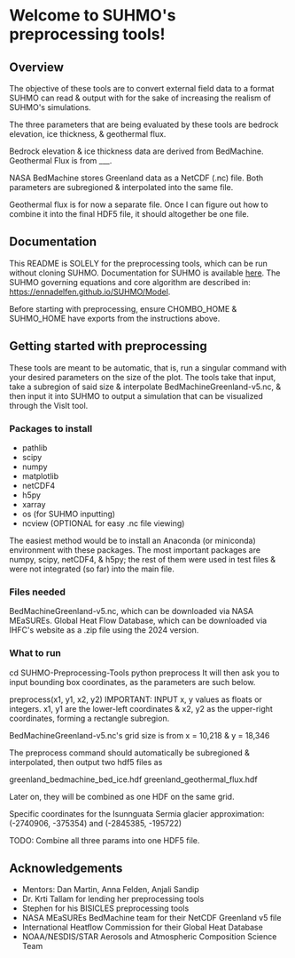 # Welcome to SUHMO's preprocessing tools!

## Overview 

The objective of these tools are to convert external field data to a format SUHMO can read & output with for the sake of increasing the realism of SUHMO's simulations.

The three parameters that are being evaluated by these tools are bedrock elevation, ice thickness, & geothermal flux. 

Bedrock elevation & ice thickness data are derived from BedMachine. Geothermal Flux is from ___.

NASA BedMachine stores Greenland data as a NetCDF (.nc) file. Both parameters are subregioned & interpolated into the same file.

Geothermal flux is for now a separate file. Once I can figure out how to combine it into the final HDF5 file, it should altogether be one file.

## Documentation

This README is SOLELY for the preprocessing tools, which can be run without cloning SUHMO. Documentation for SUHMO is available [here](https://ennadelfen.github.io/SUHMO/). The SUHMO governing equations and core algorithm are described in: https://ennadelfen.github.io/SUHMO/Model. 

Before starting with preprocessing, ensure CHOMBO_HOME & SUHMO_HOME have exports from the instructions above.

## Getting started with preprocessing

These tools are meant to be automatic, that is, run a singular command with your desired parameters on the size of the plot. The tools take that input, take a subregion of said size & interpolate BedMachineGreenland-v5.nc, & then input it into SUHMO to output a simulation that can be visualized through the VisIt tool.

### Packages to install
- pathlib
- scipy
- numpy
- matplotlib
- netCDF4
- h5py
- xarray
- os (for SUHMO inputting)
- ncview (OPTIONAL for easy .nc file viewing)

The easiest method would be to install an Anaconda (or miniconda) environment with these packages. The most important packages are numpy, scipy, netCDF4, & h5py; the rest of them were used in test files & were not integrated (so far) into the main file.

### Files needed
BedMachineGreenland-v5.nc, which can be downloaded via NASA MEaSUREs.
Global Heat Flow Database, which can be downloaded via IHFC's website as a .zip file using the 2024 version. 

### What to run
cd SUHMO-Preprocessing-Tools
python preprocess
It will then ask you to input bounding box coordinates, as the parameters are such below.

preprocess(x1, y1, x2, y2) 
IMPORTANT: INPUT x, y values as floats or integers. x1, y1 are the lower-left coordinates & x2, y2 as the upper-right coordinates, forming a rectangle subregion. 

BedMachineGreenland-v5.nc's grid size is from x = 10,218 & y = 18,346

The preprocess command should automatically be subregioned & interpolated, then output two hdf5 files as 

greenland_bedmachine_bed_ice.hdf
greenland_geothermal_flux.hdf

Later on, they will be combined as one HDF on the same grid.

Specific coordinates for the Isunnguata Sermia glacier approximation: (-2740906, -375354) and (-2845385, -195722)

TODO: Combine all three params into one HDF5 file.

## Acknowledgements
- Mentors: Dan Martin, Anna Felden, Anjali Sandip
- Dr. Krti Tallam for lending her preprocessing tools
- Stephen for his BISICLES preprocessing tools
- NASA MEaSUREs BedMachine team for their NetCDF Greenland v5 file
- International Heatflow Commission for their Global Heat Database
- NOAA/NESDIS/STAR Aerosols and Atmospheric Composition Science Team
